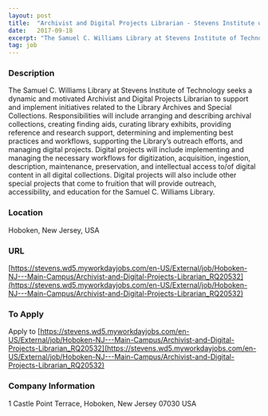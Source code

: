 ```yaml
---
layout: post
title:  "Archivist and Digital Projects Librarian - Stevens Institute of Technology"
date:   2017-09-18
excerpt: "The Samuel C. Williams Library at Stevens Institute of Technology seeks a dynamic and motivated Archivist and Digital Projects Librarian to support and implement initiatives related to the Library Archives and Special Collections. Responsibilities will include arranging and describing archival collections, creating finding aids, curating library exhibits, providing reference and..."
tag: job
---
```


### Description   

The Samuel C. Williams Library at Stevens Institute of Technology seeks a dynamic and motivated Archivist and Digital Projects Librarian to support and implement initiatives related to the Library Archives and Special Collections.  Responsibilities will include arranging and describing archival collections, creating finding aids, curating library exhibits, providing reference and research support, determining and implementing best practices and workflows, supporting the Library’s outreach efforts, and managing digital projects. 
Digital projects will include implementing and managing the necessary workflows for digitization, acquisition, ingestion, description, maintenance, preservation, and intellectual access to/of digital content in all digital collections. Digital projects will also include other special projects that come to fruition that will provide outreach, accessibility, and education for the Samuel C. Williams Library. 









### Location   

Hoboken, New Jersey, USA


### URL   

[https://stevens.wd5.myworkdayjobs.com/en-US/External/job/Hoboken-NJ---Main-Campus/Archivist-and-Digital-Projects-Librarian_RQ20532](https://stevens.wd5.myworkdayjobs.com/en-US/External/job/Hoboken-NJ---Main-Campus/Archivist-and-Digital-Projects-Librarian_RQ20532)

### To Apply   

Apply to [https://stevens.wd5.myworkdayjobs.com/en-US/External/job/Hoboken-NJ---Main-Campus/Archivist-and-Digital-Projects-Librarian_RQ20532](https://stevens.wd5.myworkdayjobs.com/en-US/External/job/Hoboken-NJ---Main-Campus/Archivist-and-Digital-Projects-Librarian_RQ20532)


### Company Information   

1 Castle Point Terrace, Hoboken, New Jersey 07030 USA



